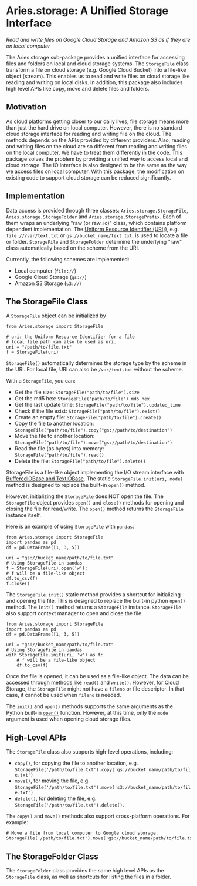 # Aries.storage: A Unified Storage Interface

_Read and write files on Google Cloud Storage and Amazon S3 as if they are on local computer_

The Aries storage sub-package provides a unified interface for accessing files and folders on local and cloud storage systems. The `StorageFile` class transform a file on cloud storage (e.g. Google Cloud Bucket) into a file-like object (stream). This enables us to read and write files on cloud storage like reading and writing on local disks. In addition, this package also includes high level APIs like copy, move and delete files and folders.

## Motivation
As cloud platforms getting closer to our daily lives, file storage means more than just the hard drive on local computer. However, there is no standard cloud storage interface for reading and writing file on the cloud. The methods depends on the APIs provided by different providers. Also, reading and writing files on the cloud are so different from reading and writing files on the local computer. We have to treat them differently in the code. This package solves the problem by providing a unified way to access local and cloud storage. The IO interface is also designed to be the same as the way we access files on local computer. With this package, the modification on existing code to support cloud storage can be reduced significantly.

## Implementation
Data access is provided through three classes: `Aries.storage.StorageFile`, `Aries.storage.StorageFolder` and `Aries.storage.StoragePrefix`. Each of them wraps an underlying "raw (or raw_io)" class, which contains platform dependent implementation. The [Uniform Resource Identifier (URI))](https://en.wikipedia.org/wiki/Uniform_Resource_Identifier), e.g. `file:///var/text.txt` or `gs://bucket_name/text.txt`, is used to locate a file or folder. `StorageFile` and `StorageFolder` determine the underlying "raw" class automatically based on the scheme from the URI.

Currently, the following schemes are implemented:
* Local computer (`file://`)
* Google Cloud Storage (`gs://`)
* Amazon S3 Storage (`s3://`)

## The StorageFile Class
A `StorageFile` object can be initialized by
```
from Aries.storage import StorageFile

# uri: the Uniform Resource Identifier for a file
# local file path can also be used as uri.
uri = "/path/to/file.txt"
f = StorageFile(uri)
```
`StorageFile()` automatically determines the storage type by the scheme in the URI. For local file, URI can also be `/var/text.txt` without the scheme.

With a `StorageFile`, you can:
* Get the file size: `StorageFile("path/to/file").size`
* Get the md5 hex: `StorageFile("path/to/file").md5_hex`
* Get the last update time: `StorageFile("path/to/file").updated_time`
* Check if the file exist: `StorageFile("path/to/file").exist()`
* Create an empty file: `StorageFile("path/to/file").create()`
* Copy the file to another location: `StorageFile("path/to/file").copy("gs://path/to/destination")`
* Move the file to another location: `StorageFile("path/to/file").move("gs://path/to/destination")`
* Read the file (as bytes) into memory: `StorageFile("path/to/file").read()`
* Delete the file: `StorageFile("path/to/file").delete()`

StorageFile is a file-like object implementing the I/O stream interface with [BufferedIOBase and TextIOBase](https://docs.python.org/3/library/io.html#class-hierarchy). The static `StorageFile.init(uri, mode)` method is designed to replace the built-in `open()` method.

However, initializing the `StorageFile` does NOT open the file. The `StorageFile` object provides `open()` and `close()` methods for opening and closing the file for read/write. The `open()` method returns the `StorageFile` instance itself.

Here is an example of using `StorageFile` with [`pandas`](https://pandas.pydata.org/):
```
from Aries.storage import StorageFile
import pandas as pd
df = pd.DataFrame([1, 3, 5])

uri = "gs://bucket_name/path/to/file.txt"
# Using StorageFile in pandas
f = StorageFile(uri).open('w'):
# f will be a file-like object
df.to_csv(f)
f.close()
```

The `StorageFile.init()` static method provides a shortcut for initializing and opening the file. This is designed to replace the built-in python `open()` method. The `init()` method returns a `StorageFile` instance. `StorageFile` also support context manager to open and close the file:
```
from Aries.storage import StorageFile
import pandas as pd
df = pd.DataFrame([1, 3, 5])

uri = "gs://bucket_name/path/to/file.txt"
# Using StorageFile in pandas
with StorageFile.init(uri, 'w') as f:
    # f will be a file-like object
    df.to_csv(f)
```
Once the file is opened, it can be used as a file-like object. The data can be accessed through methods like `read()` and `write()`. However, for Cloud Storage, the `StorageFile` might not have a `fileno` or file descriptor. In that case, it cannot be used when `fileno` is needed.

The `init()` and `open()` methods supports the same arguments as the Python built-in [`open()`](https://docs.python.org/3/library/functions.html#open) function. However, at this time, only the `mode` argument is used when opening cloud storage files.

## High-Level APIs
The `StorageFile` class also supports high-level operations, including:
* `copy()`, for copying the file to another location, e.g. `StorageFile('/path/to/file.txt').copy('gs://bucket_name/path/to/file.txt')`
* `move()`, for moving the file, e.g. `StorageFile('/path/to/file.txt').move('s3://bucket_name/path/to/file.txt')`
* `delete()`, for deleting the file, e.g. `StorageFile('/path/to/file.txt').delete()`.

The `copy()` and `move()` methods also support cross-platform operations. For example: 
```
# Move a file from local computer to Google cloud storage.
StorageFile('/path/to/file.txt').move('gs://bucket_name/path/to/file.txt')
```

## The StorageFolder Class
The `StorageFolder` class provides the same high level APIs as the `StorageFile` class, as well as shortcuts for listing the files in a folder.
